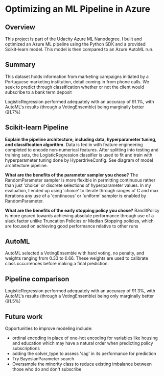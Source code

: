 # Optimizing an ML Pipeline in Azure

## Overview
This project is part of the Udacity Azure ML Nanodegree. I built and optimized an Azure ML pipeline using the Python SDK and a provided Scikit-learn model.
This model is then compared to an Azure AutoML run.

## Summary
This dataset holds information from marketing campaigns initiated by a Portuguese marketing institution, detail coming in from phone calls. We seek to predict through classification whether or not the client would subscribe to a bank term deposit

LogisticRegression performed adequately with an accuracy of 91.1%, with AutoML's results (through a VotingEnsemble) being marginally better (91.7%)

## Scikit-learn Pipeline
**Explain the pipeline architecture, including data, hyperparameter tuning, and classification algorithm.**
Data is fed in with feature engineering completed to encode non-numerical features. After splitting into testing and training sets, the LogisticRegression classifier is used to fit and train with hyperparameter tuning done by HyperdriveConfig.
See diagram of model architecture pipeline.




**What are the benefits of the parameter sampler you chose?**
The RandomParameter sampler is more flexible in permitting continuous rather than just 'choice' or discrete selections of hyperparameter values. In my evaluation, I ended up using 'choice' to iterate through ranges of C and max iterations any use of a 'continuous' or 'uniform' sampler is enabled by RandomParameter.

**What are the benefits of the early stopping policy you chose?**
BanditPolicy is more geared towards achieving absolute performance through use of a slack factor unlike Truncation Policies or Median Stopping policies, which are focused on achieving good performance relative to other runs 

## AutoML
AutoML selected a VotingEnsemble with hard voting, no penalty, and weights ranging from 0.33 to 0.66. These weights are used to calibrate class occurrences before making a final prediction.

## Pipeline comparison
LogisticRegression performed adequately with an accuracy of 91.3%, with AutoML's results (through a VotingEnsemble) being only marginally better (91.5%)

## Future work
Opportunities to improve modeling include: 
- ordinal encoding in place of one-hot encoding for variables like housing and education which may have a natural order when predicting policy subscriptions
- adding the solver_type to assess 'sag' in its performance for prediction
- Try BayesianParameter search
- Oversample the minority class to reduce existing imbalance between those who do and don't subscribe
